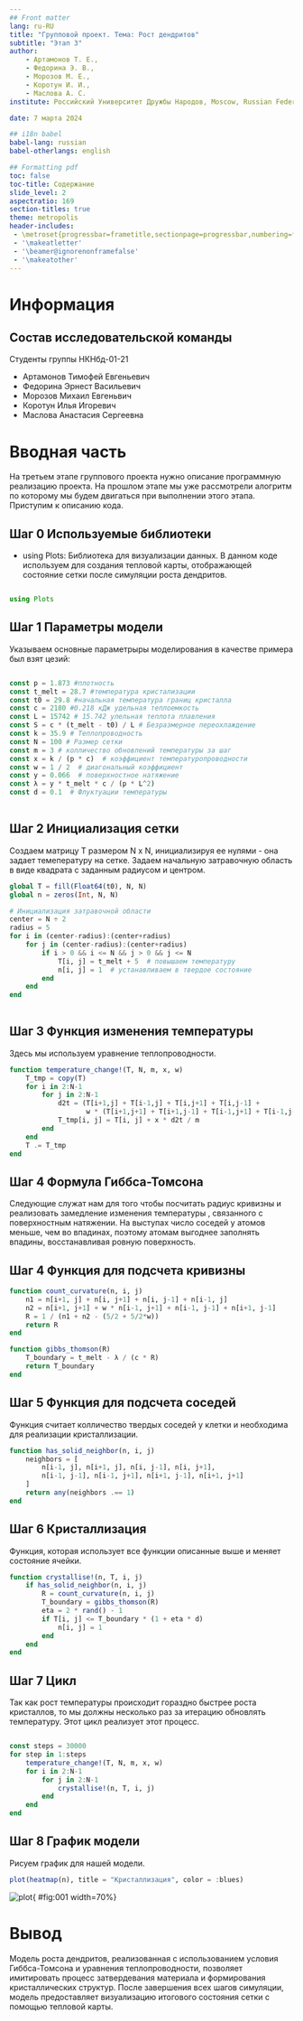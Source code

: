 ```yaml
---
## Front matter
lang: ru-RU
title: "Групповой проект. Тема: Рост дендритов"
subtitle: "Этап 3"
author:
	- Артамонов Т. Е.,
	- Федорина Э. В.,
	- Морозов М. E.,
	- Коротун И. И.,
	- Маслова А. С.
institute: Российский Университет Дружбы Народов, Moscow, Russian Federation

date: 7 марта 2024

## i18n babel
babel-lang: russian
babel-otherlangs: english

## Formatting pdf
toc: false
toc-title: Содержание
slide_level: 2
aspectratio: 169
section-titles: true
theme: metropolis
header-includes:
 - \metroset{progressbar=frametitle,sectionpage=progressbar,numbering=fraction}
 - '\makeatletter'
 - '\beamer@ignorenonframefalse'
 - '\makeatother'
---
```


# Информация

## Состав исследовательской команды

Студенты группы НКНбд-01-21

- Артамонов Тимофей Евгеньевич
- Федорина Эрнест Васильевич
- Морозов Михаил Евгеньвич
- Коротун Илья Игоревич
- Маслова Анастасия Сергеевна

# Вводная часть
На третьем этапе группового проекта нужно описание программную реализацию проекта. На прошлом этапе мы уже рассмотрели алогритм по которому мы будем двигаться при выполнении этого этапа. Приступим к описанию кода.

## Шаг 0 Используемые библиотеки 

- using Plots: Библиотека для визуализации данных. В данном коде используем для создания тепловой карты, отображающей состояние сетки после симуляции роста дендритов.



```Julia

using Plots


```
## Шаг 1 Параметры модели

Указываем основные параметрыры моделирования в качестве примера был взят цезий:

```Julia

const p = 1.873 #плотность
const t_melt = 28.7 #температура кристализации
const t0 = 29.8 #начальная температура границ кристалла
const c = 2180 #0.218 кДж удельная теплоемкость
const L = 15742 # 15.742 улельная теплота плавления
const S = c * (t_melt - t0) / L # Безразмерное переохлаждение
const k = 35.9 # Теплопроводность
const N = 100 # Размер сетки
const m = 3 # колличество обновлений температуры за шаг
const x = k / (p * c)  # коэффициент температуропроводности
const w = 1 / 2  # диагональный коэффициент
const y = 0.066  # поверхностное натяжение
const λ = y * t_melt * c / (p * L^2)
const d = 0.1  # Флуктуации температуры
            

```
## Шаг 2 Инициализация сетки
Создаем матрицу T размером N x N, инициализируя ее нулями - она задает темепературу на сетке.
Задаем начальную затравочную область в виде квадрата с заданным радиусом и центром.


```Julia
global T = fill(Float64(t0), N, N)
global n = zeros(Int, N, N)

# Инициализация затравочной области
center = N ÷ 2
radius = 5
for i in (center-radius):(center+radius)
    for j in (center-radius):(center+radius)
        if i > 0 && i <= N && j > 0 && j <= N
            T[i, j] = t_melt + 5  # повышаем температуру
            n[i, j] = 1  # устанавливаем в твердое состояние
        end
    end
end
          
```

## Шаг 3 Функция изменения температуры
Здесь мы используем уравнение теплопроводности. 

```Julia
function temperature_change!(T, N, m, x, w)
    T_tmp = copy(T)
    for i in 2:N-1
        for j in 2:N-1
            d2t = (T[i+1,j] + T[i-1,j] + T[i,j+1] + T[i,j-1] +
                   w * (T[i+1,j+1] + T[i+1,j-1] + T[i-1,j+1] + T[i-1,j-1])) / (4 + 4*w)
            T_tmp[i, j] = T[i, j] + x * d2t / m
        end
    end
    T .= T_tmp
end
```
## Шаг 4 Формула Гиббса-Томсона
Следующие служат нам для того чтобы посчитать радиус кривизны и реализовать замедление изменения температуры , связанного с поверхностным натяжении. На выступах число соседей у атомов меньше, чем во впадинах, поэтому атомам выгоднее заполнять впадины, восстанавливая ровную поверхность.


## Шаг 4 Функция для подсчета кривизны

```Julia
function count_curvature(n, i, j)
    n1 = n[i+1, j] + n[i, j+1] + n[i, j-1] + n[i-1, j]
    n2 = n[i+1, j+1] + w * n[i-1, j+1] + n[i-1, j-1] + n[i+1, j-1]
    R = 1 / (n1 + n2 - (5/2 + 5/2*w))
    return R
end

function gibbs_thomson(R)
    T_boundary = t_melt - λ / (c * R)
    return T_boundary
end
```

## Шаг 5 Функция для подсчета соседей
Функция считает колличество твердых соседей у клетки и необходима для реализации кристаллизации.

```Julia
function has_solid_neighbor(n, i, j)
    neighbors = [
        n[i-1, j], n[i+1, j], n[i, j-1], n[i, j+1],
        n[i-1, j-1], n[i-1, j+1], n[i+1, j-1], n[i+1, j+1]
    ]
    return any(neighbors .== 1)
end
```

## Шаг 6 Кристаллизация
Функция, которая использует все функции описанные выше и меняет состояние ячейки.

```Julia
function crystallise!(n, T, i, j)
    if has_solid_neighbor(n, i, j)
        R = count_curvature(n, i, j)
        T_boundary = gibbs_thomson(R)
        eta = 2 * rand() - 1
        if T[i, j] <= T_boundary * (1 + eta * d)
            n[i, j] = 1
        end
    end
end
```
## Шаг 7 Цикл
Так как рост температуры происходит гораздно быстрее роста кристаллов, то мы должны несколько раз за итерацию обновлять температуру. Этот цикл реализует этот процесс. 

```Julia

const steps = 30000
for step in 1:steps
    temperature_change!(T, N, m, x, w)
    for i in 2:N-1
        for j in 2:N-1
            crystallise!(n, T, i, j)
        end
    end
end

```
## Шаг 8 График модели
Рисуем график для нашей модели.


```Julia
plot(heatmap(n), title = "Кристаллизация", color = :blues)
```

![plot](image/1.png){ #fig:001 width=70%}




# Вывод
Модель роста дендритов, реализованная с использованием условия Гиббса-Томсона и уравнения теплопроводности, позволяет имитировать процесс затвердевания материала и формирования кристаллических структур. После завершения всех шагов симуляции, модель предоставляет визуализацию итогового состояния сетки с помощью тепловой карты. 
